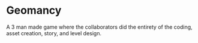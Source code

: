 # Geomancy
A 3 man made game where the collaborators did the entirety of the coding, asset creation, story, and level design.
